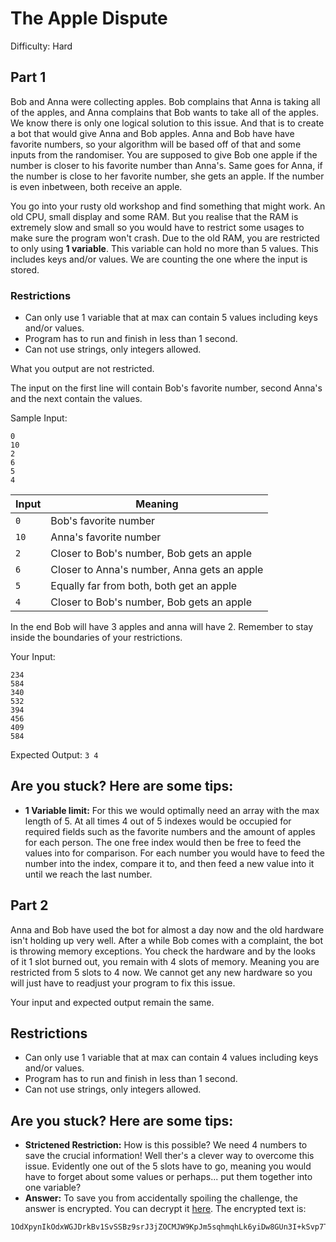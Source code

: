 # The Apple Dispute
Difficulty: Hard

## Part 1
Bob and Anna were collecting apples. Bob complains that Anna is taking all of the apples, and Anna complains that Bob wants to take all of the apples. We know there is only
one logical solution to this issue. And that is to create a bot that would give Anna and Bob apples. Anna and Bob have have favorite numbers, so your algorithm will be based
off of that and some inputs from the randomiser. You are supposed to give Bob one apple if the number is closer to his favorite number than Anna's. Same goes for Anna, if 
the number is close to her favorite number, she gets an apple. If the number is even inbetween, both receive an apple.

You go into your rusty old workshop and find something that might work. An old CPU, small display and some RAM. But you realise that the RAM is extremely slow and small so
you would have to restrict some usages to make sure the program won't crash. Due to the old RAM, you are restricted to only using **1 variable**. This variable can hold no more
than 5 values. This includes keys and/or values. We are counting the one where the input is stored.

### Restrictions
- Can only use 1 variable that at max can contain 5 values including keys and/or values.
- Program has to run and finish in less than 1 second.
- Can not use strings, only integers allowed.

What you output are not restricted.

The input on the first line will contain Bob's favorite number, second Anna's and the next contain the values.

Sample Input:
```
0
10
2
6
5
4
```

Input | Meaning
------------ | -------------
`0`    | Bob's favorite number
`10`    | Anna's favorite number
`2`    | Closer to Bob's number, Bob gets an apple
`6`    | Closer to Anna's number, Anna gets an apple
`5`    | Equally far from both, both get an apple
`4`    | Closer to Bob's number, Bob gets an apple

In the end Bob will have 3 apples and anna will have 2. Remember to stay inside the boundaries of your restrictions.

Your Input:
```
234
584
340
532
394
456
409
584
```

Expected Output: `3 4`

## Are you stuck? Here are some tips:
- **1 Variable limit:** For this we would optimally need an array with the max length of 5. At all times 4 out of 5 indexes would be occupied for required fields such as 
the favorite numbers and the amount of apples for each person. The one free index would then be free to feed the values into for comparison. For each number you would have to 
feed the number into the index, compare it to, and then feed a new value into it until we reach the last number.

## Part 2
Anna and Bob have used the bot for almost a day now and the old hardware isn't holding up very well. After a while Bob comes with a complaint, the bot is throwing memory
exceptions. You check the hardware and by the looks of it 1 slot burned out, you remain with 4 slots of memory. Meaning you are restricted from 5 slots to 4 now. We cannot get
any new hardware so you will just have to readjust your program to fix this issue.

Your input and expected output remain the same.

## Restrictions
- Can only use 1 variable that at max can contain 4 values including keys and/or values.
- Program has to run and finish in less than 1 second.
- Can not use strings, only integers allowed.

## Are you stuck? Here are some tips:
- **Strictened Restriction:** How is this possible? We need 4 numbers to save the crucial information! Well ther's a clever way to overcome this issue. Evidently one out of the
5 slots have to go, meaning you would have to forget about some values or perhaps... put them together into one variable?
- **Answer:** To save you from accidentally spoiling the challenge, the answer is encrypted. You can decrypt it 
[here](https://online-toolz.com/tools/text-encryption-decryption.php). The encrypted text is:
```
1OdXpynIkOdxWGJDrkBv1SvSSBz9srJ3jZOCMJW9KpJm5sqhmqhLk6yiDw8GUn3I+kSvp7TB5rosrIde+m3U7bOrO13JPZp2thAzuWoLn9m8hLY5VVCy9mBGTMyGcC1ORQWT4XuokHcrnzpnJTPbQ2LIuN1VJeLocDadYAyIWtQ=
```

